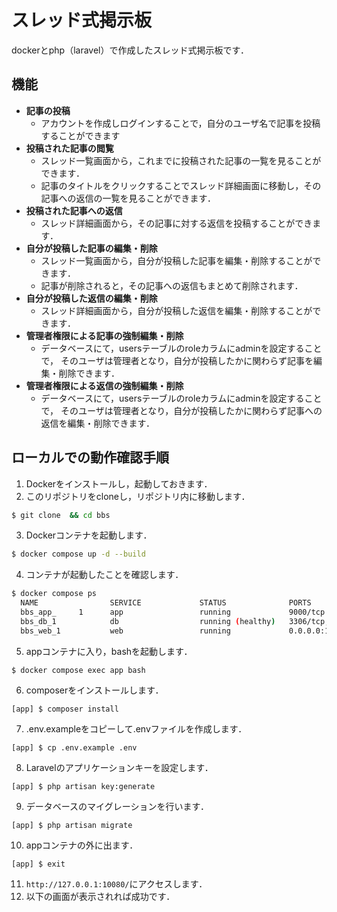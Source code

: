# スレッド式掲示板

dockerとphp（laravel）で作成したスレッド式掲示板です．

## 機能
- **記事の投稿**
  - アカウントを作成しログインすることで，自分のユーザ名で記事を投稿することができます
- **投稿された記事の閲覧**
  - スレッド一覧画面から，これまでに投稿された記事の一覧を見ることができます．
  - 記事のタイトルをクリックすることでスレッド詳細画面に移動し，その記事への返信の一覧を見ることができます．
- **投稿された記事への返信**
  - スレッド詳細画面から，その記事に対する返信を投稿することができます．
- **自分が投稿した記事の編集・削除**
  - スレッド一覧画面から，自分が投稿した記事を編集・削除することができます．
  - 記事が削除されると，その記事への返信もまとめて削除されます．
- **自分が投稿した返信の編集・削除**
  - スレッド詳細画面から，自分が投稿した返信を編集・削除することができます．
- **管理者権限による記事の強制編集・削除**
  - データベースにて，usersテーブルのroleカラムにadminを設定することで，
    そのユーザは管理者となり，自分が投稿したかに関わらず記事を編集・削除できます．
- **管理者権限による返信の強制編集・削除**
  - データベースにて，usersテーブルのroleカラムにadminを設定することで，
    そのユーザは管理者となり，自分が投稿したかに関わらず記事への返信を編集・削除できます．
    
## ローカルでの動作確認手順
1. Dockerをインストールし，起動しておきます．
2. このリポジトリをcloneし，リポジトリ内に移動します．
```sh
$ git clone  && cd bbs
```
3. Dockerコンテナを起動します．
```sh
$ docker compose up -d --build
```
4. コンテナが起動したことを確認します．
```sh
$ docker compose ps
  NAME                SERVICE             STATUS              PORTS
  bbs_app_     1      app                 running             9000/tcp
  bbs_db_1            db                  running (healthy)   3306/tcp, 33060/tcp, 33061/tcp
  bbs_web_1           web                 running             0.0.0.0:10080->80/tcp, :::10080->80/tcp
```
5. appコンテナに入り，bashを起動します．
```
$ docker compose exec app bash
```
6. composerをインストールします．
```
[app] $ composer install
```
7. .env.exampleをコピーして.envファイルを作成します．
```
[app] $ cp .env.example .env
```
8. Laravelのアプリケーションキーを設定します．
```
[app] $ php artisan key:generate
```
9. データベースのマイグレーションを行います．
```
[app] $ php artisan migrate
```
10. appコンテナの外に出ます．
```
[app] $ exit
```
11. `http://127.0.0.1:10080/`にアクセスします．
12. 以下の画面が表示されれば成功です．
